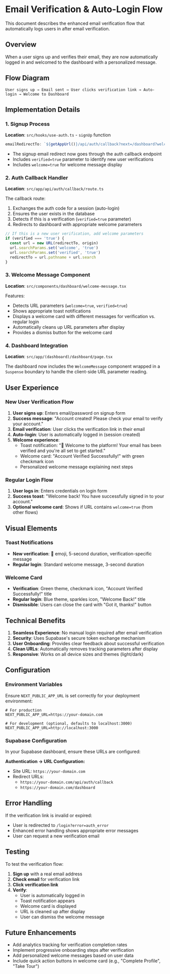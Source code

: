 # Email Verification & Auto-Login Flow

This document describes the enhanced email verification flow that automatically logs users in after email verification.

## Overview

When a user signs up and verifies their email, they are now automatically logged in and welcomed to the dashboard with a personalized message.

## Flow Diagram

```
User signs up → Email sent → User clicks verification link → Auto-login → Welcome to Dashboard
```

## Implementation Details

### 1. Signup Process

**Location**: `src/hooks/use-auth.ts` - `signUp` function

```typescript
emailRedirectTo: `${getAppUrl()}/api/auth/callback?next=/dashboard?welcome=true&verified=true`
```

- The signup email redirect now goes through the auth callback endpoint
- Includes `verified=true` parameter to identify new user verifications
- Includes `welcome=true` for welcome message display

### 2. Auth Callback Handler

**Location**: `src/app/api/auth/callback/route.ts`

The callback route:
1. Exchanges the auth code for a session (auto-login)
2. Ensures the user exists in the database
3. Detects if this is a verification (`verified=true` parameter)
4. Redirects to dashboard with appropriate welcome parameters

```typescript
// If this is a new user verification, add welcome parameters
if (verified === 'true') {
  const url = new URL(redirectTo, origin)
  url.searchParams.set('welcome', 'true')
  url.searchParams.set('verified', 'true')
  redirectTo = url.pathname + url.search
}
```

### 3. Welcome Message Component

**Location**: `src/components/dashboard/welcome-message.tsx`

Features:
- Detects URL parameters (`welcome=true`, `verified=true`)
- Shows appropriate toast notifications
- Displays a welcome card with different messages for verification vs. regular login
- Automatically cleans up URL parameters after display
- Provides a dismiss button for the welcome card

### 4. Dashboard Integration

**Location**: `src/app/(dashboard)/dashboard/page.tsx`

The dashboard now includes the `WelcomeMessage` component wrapped in a `Suspense` boundary to handle the client-side URL parameter reading.

## User Experience

### New User Verification Flow

1. **User signs up**: Enters email/password on signup form
2. **Success message**: "Account created! Please check your email to verify your account."
3. **Email verification**: User clicks the verification link in their email
4. **Auto-login**: User is automatically logged in (session created)
5. **Welcome experience**:
   - Toast notification: "🎉 Welcome to the platform! Your email has been verified and you're all set to get started."
   - Welcome card: "Account Verified Successfully!" with green checkmark icon
   - Personalized welcome message explaining next steps

### Regular Login Flow

1. **User logs in**: Enters credentials on login form
2. **Success toast**: "Welcome back! You have successfully signed in to your account."
3. **Optional welcome card**: Shows if URL contains `welcome=true` (from other flows)

## Visual Elements

### Toast Notifications
- **New verification**: 🎉 emoji, 5-second duration, verification-specific message
- **Regular login**: Standard welcome message, 3-second duration

### Welcome Card
- **Verification**: Green theme, checkmark icon, "Account Verified Successfully!" title
- **Regular login**: Blue theme, sparkles icon, "Welcome Back!" title
- **Dismissible**: Users can close the card with "Got it, thanks!" button

## Technical Benefits

1. **Seamless Experience**: No manual login required after email verification
2. **Security**: Uses Supabase's secure token exchange mechanism
3. **User Onboarding**: Provides clear feedback about successful verification
4. **Clean URLs**: Automatically removes tracking parameters after display
5. **Responsive**: Works on all device sizes and themes (light/dark)

## Configuration

### Environment Variables
Ensure `NEXT_PUBLIC_APP_URL` is set correctly for your deployment environment:

```env
# For production
NEXT_PUBLIC_APP_URL=https://your-domain.com

# For development (optional, defaults to localhost:3000)
NEXT_PUBLIC_APP_URL=http://localhost:3000
```

### Supabase Configuration
In your Supabase dashboard, ensure these URLs are configured:

**Authentication → URL Configuration:**
- Site URL: `https://your-domain.com`
- Redirect URLs:
  - `https://your-domain.com/api/auth/callback`
  - `https://your-domain.com/dashboard`

## Error Handling

If the verification link is invalid or expired:
- User is redirected to `/login?error=auth_error`
- Enhanced error handling shows appropriate error messages
- User can request a new verification email

## Testing

To test the verification flow:

1. **Sign up** with a real email address
2. **Check email** for verification link
3. **Click verification link**
4. **Verify**:
   - User is automatically logged in
   - Toast notification appears
   - Welcome card is displayed
   - URL is cleaned up after display
   - User can dismiss the welcome message

## Future Enhancements

- Add analytics tracking for verification completion rates
- Implement progressive onboarding steps after verification
- Add personalized welcome messages based on user data
- Include quick action buttons in welcome card (e.g., "Complete Profile", "Take Tour")